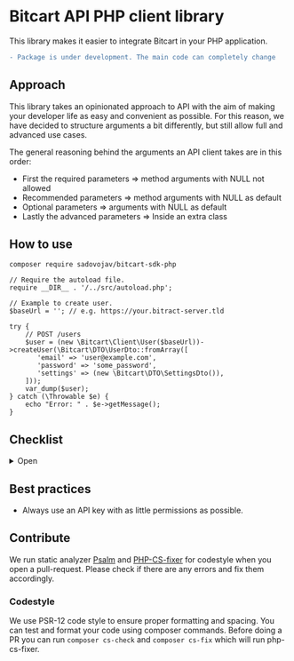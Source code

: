 # Bitcart API PHP client library
This library makes it easier to integrate Bitcart in your PHP application.

```diff
- Package is under development. The main code can completely change
```

## Approach
This library takes an opinionated approach to API with the aim of making your developer life as easy and convenient as possible.
For this reason, we have decided to structure arguments a bit differently, but still allow full and advanced use cases.

The general reasoning behind the arguments an API client takes are in this order:
- First the required parameters => method arguments with NULL not allowed
- Recommended parameters => method arguments with NULL as default
- Optional parameters => arguments with NULL as default
- Lastly the advanced parameters => Inside an extra class

## How to use

```
composer require sadovojav/bitcart-sdk-php
```

```
// Require the autoload file.
require __DIR__ . '/../src/autoload.php';

// Example to create user.
$baseUrl = ''; // e.g. https://your.bitract-server.tld

try {
    // POST /users
    $user = (new \Bitcart\Client\User($baseUrl))->createUser(\Bitcart\DTO\UserDto::fromArray([
       'email' => 'user@example.com',
       'password' => 'some_password',
       'settings' => (new \Bitcart\DTO\SettingsDto()),
    ]));
    var_dump($user);
} catch (\Throwable $e) {
    echo "Error: " . $e->getMessage();
}
```

## Checklist
<details>
  <summary>Open</summary><br/>

### USERS
- [x] GET /users/stats
- [x] GET /users/me
- [x] POST /users/me/settings
- [x] GET /users/count
- [x] GET /users/{model_id}
- [x] DELETE /users/{model_id}
- [x] PATCH /users/{model_id}
- [x] GET /users
- [x] POST /users
- [ ] POST /users/batch

### WALLETS
- [ ] GET /wallets/history/all
- [x] GET /wallets/history/{model_id}
- [x] GET /wallets/balance
- [x] GET /wallets/{model_id}/balance
- [ ] GET /wallets/{model_id}/checkin
- [ ] GET /wallets/{model_id}/channels
- [ ] POST /wallets/{model_id}/channels/open
- [ ] POST /wallets/{model_id}/channels/close
- [ ] POST /wallets/{model_id}/inpay
- [x] GET /wallets/count
- [x] GET /wallets/{model_id}
- [x] DELETE /wallets/{model_id}
- [x] PATCH /wallets/{model_id}
- [x] GET /wallets
- [x] POST /wallets
POST /wallets/batch

#### STORES
- [x] GET /stores/{model_id}/ping
- [x] PATCH /stores/{model_id}/checkout_settings
- [x] PATCH /stores/{model_id}/theme_settings
- [x] PATCH /stores/{model_id}/plugin_settings
- [x] GET /stores/count
- [x] GET /stores/{model_id}
- [x] DELETE /stores/{model_id}
- [x] PATCH /stores/{model_id}
- [x] GET /stores
- [x] POST /stores
- [ ] POST /stores/batch
- [ ] GET /stores/{store_id}/integrations/shopify/{order_id}

#### INVOICES
- [ ] GET /invoices/order_id/{order_id}
- [ ] GET /invoices/export
- [ ] PATCH /invoices/{model_id}/customer
- [x] GET /invoices/count
- [x] GET /invoices/{model_id}
- [x] DELETE /invoices/{model_id}
- [x] PATCH /invoices/{model_id}
- [x] GET /invoices
- [x] POST /invoices
- [ ] POST /invoices/batch

#### PRODUCTS
- [x] GET /products/maxprice
- [x] GET /products/categories
- [x] GET /products/count
- [x] GET /products/{model_id}
- [x] DELETE /products/{model_id}
- [x] PATCH /products/{model_id}
- [x] GET /products
- [x] POST /products
- [ ] POST /products/batch

#### PAYOUTS
- [x] GET /payouts/count
- [x] GET /payouts/{model_id}
- [x] DELETE /payouts/{model_id}
- [x] PATCH /payouts/{model_id}
- [x] GET /payouts
- [x] POST /payouts
- [x] POST /payouts/batch

#### TOKEN
- [x] GET /token
- [x] POST /token
- [x] GET /token/current
- [x] GET /token/count
- [x] DELETE /token/{model_id}
- [x] PATCH /token/{model_id}

### CRYPTOS
- [x] GET /cryptos
- [x] GET /cryptos/supported
- [x] GET /cryptos/rate
- [x] GET /cryptos/fiatlist
- [ ] GET /cryptos/tokens/{currency}
- [ ] GET /cryptos/tokens/{currency}/abi
- [ ] GET /cryptos/explorer/{currency}
- [ ] GET /cryptos/rpc/{currency}
</details>

## Best practices
- Always use an API key with as little permissions as possible.

## Contribute
We run static analyzer [Psalm](https://psalm.dev/) and [PHP-CS-fixer](https://github.com/FriendsOfPhp/PHP-CS-Fixer) for codestyle when you open a pull-request. Please check if there are any errors and fix them accordingly.

### Codestyle
We use PSR-12 code style to ensure proper formatting and spacing. You can test and format your code using composer commands. Before doing a PR you can run `composer cs-check` and `composer cs-fix` which will run php-cs-fixer.
